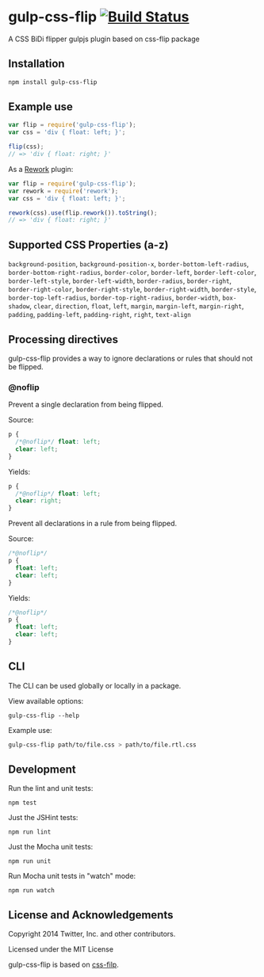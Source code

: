 # gulp-css-flip [![Build Status](https://travis-ci.org/itaymesh/gulp-css-flip.png)](https://travis-ci.org/itaymesh/gulp-css-flip)


A CSS BiDi flipper gulpjs plugin based on css-flip package

## Installation

```sh
npm install gulp-css-flip
```

## Example use

```js
var flip = require('gulp-css-flip');
var css = 'div { float: left; }';

flip(css);
// => 'div { float: right; }'
```

As a [Rework](https://github.com/reworkcss/rework) plugin:

```js
var flip = require('gulp-css-flip');
var rework = require('rework');
var css = 'div { float: left; }';

rework(css).use(flip.rework()).toString();
// => 'div { float: right; }'
```

## Supported CSS Properties (a-z)

`background-position`,
`background-position-x`,
`border-bottom-left-radius`,
`border-bottom-right-radius`,
`border-color`,
`border-left`,
`border-left-color`,
`border-left-style`,
`border-left-width`,
`border-radius`,
`border-right`,
`border-right-color`,
`border-right-style`,
`border-right-width`,
`border-style`,
`border-top-left-radius`,
`border-top-right-radius`,
`border-width`,
`box-shadow`,
`clear`,
`direction`,
`float`,
`left`,
`margin`,
`margin-left`,
`margin-right`,
`padding`,
`padding-left`,
`padding-right`,
`right`,
`text-align`

## Processing directives

gulp-css-flip provides a way to ignore declarations or rules that should not be
flipped.

### @noflip

Prevent a single declaration from being flipped.

Source:

```css
p {
  /*@noflip*/ float: left;
  clear: left;
}
```

Yields:

```css
p {
  /*@noflip*/ float: left;
  clear: right;
}
```

Prevent all declarations in a rule from being flipped.

Source:

```css
/*@noflip*/
p {
  float: left;
  clear: left;
}
```

Yields:

```css
/*@noflip*/
p {
  float: left;
  clear: left;
}
```

## CLI

The CLI can be used globally or locally in a package.

View available options:

```
gulp-css-flip --help
```

Example use:

```sh
gulp-css-flip path/to/file.css > path/to/file.rtl.css
```

## Development

Run the lint and unit tests:

```
npm test
```

Just the JSHint tests:

```
npm run lint
```

Just the Mocha unit tests:

```
npm run unit
```

Run Mocha unit tests in "watch" mode:

```
npm run watch
```

## License and Acknowledgements

Copyright 2014 Twitter, Inc. and other contributors.

Licensed under the MIT License

gulp-css-flip is based on [css-filp](https://github.com/twitter/css-flip).
